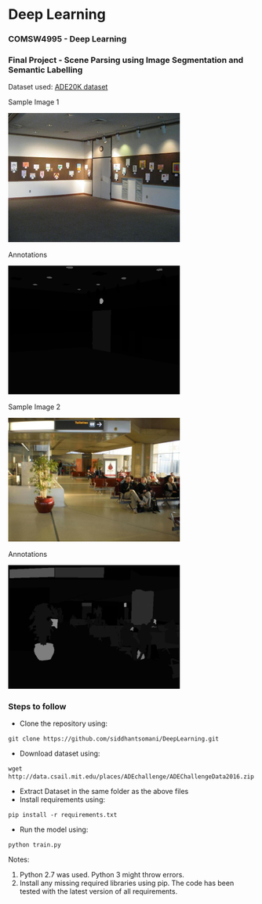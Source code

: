 # Deep Learning

### COMSW4995 - Deep Learning

### Final Project - Scene Parsing using Image Segmentation and Semantic Labelling

Dataset used: [ADE20K dataset](http://groups.csail.mit.edu/vision/datasets/ADE20K/)

<p>Sample Image 1</p>
<img src="attachments/Sample1.jpg" width="350"/>
<p> Annotations</p>
<img src="attachments/Sample1.png" width="350"/>
<br>
<p>Sample Image 2</p>
<img src="attachments/Sample2.jpg" width="350"/>
<p> Annotations</p>
<img src="attachments/Sample2.png" width="350"/>

### Steps to follow

* Clone the repository using:
```
git clone https://github.com/siddhantsomani/DeepLearning.git
```
* Download dataset using:
```
wget http://data.csail.mit.edu/places/ADEchallenge/ADEChallengeData2016.zip
```
* Extract Dataset in the same folder as the above files
* Install requirements using:
```
pip install -r requirements.txt
```
* Run the model using:
```
python train.py
```

Notes:
1. Python 2.7 was used. Python 3 might throw errors.
2. Install any missing required libraries using pip. The code has been tested with the latest version of all requirements.
